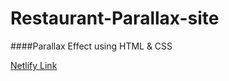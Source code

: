 # Restaurant-Parallax-site

####Parallax Effect using HTML & CSS

[Netlify Link](https://pratap-food-parallax.netlify.app/)
